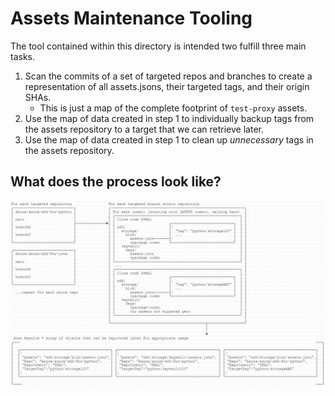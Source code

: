 # Assets Maintenance Tooling

The tool contained within this directory is intended two fulfill three main tasks.

1. Scan the commits of a set of targeted repos and branches to create a representation of all assets.jsons, their targeted tags, and their origin SHAs.
   * This is just a map of the complete footprint of `test-proxy` assets.
2. Use the map of data created in step 1 to individually backup tags from the assets repository to a target that we can retrieve later.
3. Use the map of data created in step 1 to clean up _unnecessary_ tags in the assets repository.

## What does the process look like?

![example processing layout](processing_layout.png)